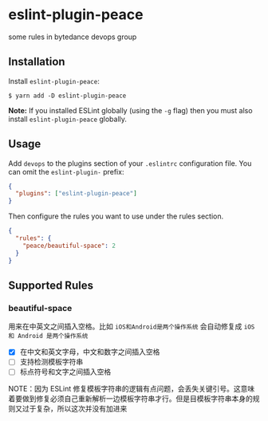 # eslint-plugin-peace

some rules in bytedance devops group

## Installation

Install `eslint-plugin-peace`:

```
$ yarn add -D eslint-plugin-peace
```

**Note:** If you installed ESLint globally (using the `-g` flag) then you must also install `eslint-plugin-peace` globally.

## Usage

Add `devops` to the plugins section of your `.eslintrc` configuration file. You can omit the `eslint-plugin-` prefix:

```json
{
  "plugins": ["eslint-plugin-peace"]
}
```

Then configure the rules you want to use under the rules section.

```json
{
  "rules": {
    "peace/beautiful-space": 2
  }
}
```

## Supported Rules

### beautiful-space

用来在中英文之间插入空格。比如 `iOS和Android是两个操作系统` 会自动修复成 `iOS 和 Android 是两个操作系统`

- [x] 在中文和英文字母，中文和数字之间插入空格
- [ ] 支持检测模板字符串
- [ ] 标点符号和文字之间插入空格

NOTE：因为 ESLint 修复模板字符串的逻辑有点问题，会丢失关键引号。这意味着要做到修复必须自己重新解析一边模板字符串才行。但是目模板字符串本身的规则又过于复杂，所以这次并没有加进来
